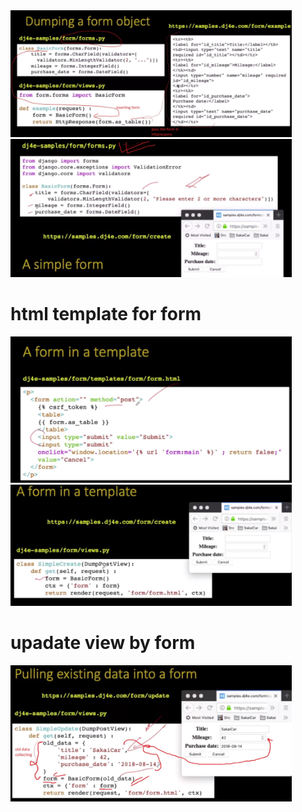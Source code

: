 <img src='pic/simple form.JPG' width="450px">

<img src='pic/simple form to views.JPG' width="450px">

# html template for form
<img src='pic/form html.JPG' width="450px">


<img src='pic/views to pass form at html.JPG' width="450px">

# upadate view by form


<img src='pic/update.JPG' width="450px">